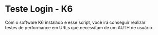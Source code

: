 # Teste Login - K6
Com o software K6 instalado e esse script, você irá conseguir realizar testes de performance em URLs que necessitam de um AUTH de usuário.
